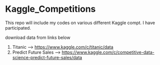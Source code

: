 # Kaggle_Competitions

This repo will include my codes on various different Kaggle compt. I have participated.

download data from links below
1. Titanic --> https://www.kaggle.com/c/titanic/data
2. Predict Future Sales --> https://www.kaggle.com/c/competitive-data-science-predict-future-sales/data
